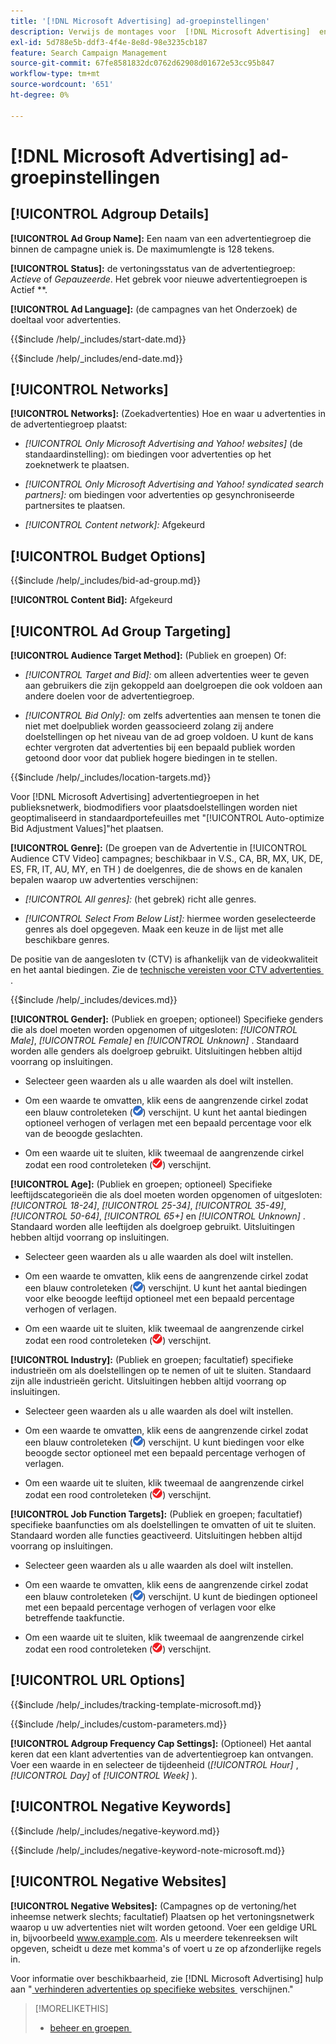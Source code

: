 ```yaml
---
title: '[!DNL Microsoft Advertising] ad-groepinstellingen'
description: Verwijs de montages voor  [!DNL Microsoft Advertising]  en groepen.
exl-id: 5d788e5b-ddf3-4f4e-8e8d-98e3235cb187
feature: Search Campaign Management
source-git-commit: 67fe8581832dc0762d62908d01672e53cc95b847
workflow-type: tm+mt
source-wordcount: '651'
ht-degree: 0%

---
```


# [!DNL Microsoft Advertising] ad-groepinstellingen

## [!UICONTROL Adgroup Details]

**[!UICONTROL Ad Group Name]:** Een naam van een advertentiegroep die binnen de campagne uniek is. De maximumlengte is 128 tekens.

**[!UICONTROL Status]:** de vertoningsstatus van de advertentiegroep: *Actieve* of *Gepauzeerde*. Het gebrek voor nieuwe advertentiegroepen is Actief **.

**[!UICONTROL Ad Language]:** (de campagnes van het Onderzoek) de doeltaal voor advertenties.

<!-- **[!UICONTROL Start Date]:** -->

{{$include /help/_includes/start-date.md}}

<!-- **[!UICONTROL End Date]:** -->

{{$include /help/_includes/end-date.md}}

## [!UICONTROL Networks]

**[!UICONTROL Networks]:** (Zoekadvertenties) Hoe en waar u advertenties in de advertentiegroep plaatst:

* *[!UICONTROL Only Microsoft Advertising and Yahoo! websites]* (de standaardinstelling): om biedingen voor advertenties op het zoeknetwerk te plaatsen.

* *[!UICONTROL Only Microsoft Advertising and Yahoo! syndicated search partners]:* om biedingen voor advertenties op gesynchroniseerde partnersites te plaatsen.

* *[!UICONTROL Content network]:* Afgekeurd

## [!UICONTROL Budget Options]

<!-- **[!UICONTROL Bid]:** -->

{{$include /help/_includes/bid-ad-group.md}}

**[!UICONTROL Content Bid]:** Afgekeurd

## [!UICONTROL Ad Group Targeting]

**[!UICONTROL Audience Target Method]:** (Publiek en groepen) Of:

* *[!UICONTROL Target and Bid]:* om alleen advertenties weer te geven aan gebruikers die zijn gekoppeld aan doelgroepen die ook voldoen aan andere doelen voor de advertentiegroep.

* *[!UICONTROL Bid Only]:* om zelfs advertenties aan mensen te tonen die niet met doelpubliek worden geassocieerd zolang zij andere doelstellingen op het niveau van de ad groep voldoen. U kunt de kans echter vergroten dat advertenties bij een bepaald publiek worden getoond door voor dat publiek hogere biedingen in te stellen.

<!-- **[!UICONTROL Location Target]:** -->

{{$include /help/_includes/location-targets.md}}

Voor [!DNL Microsoft Advertising] advertentiegroepen in het publieksnetwerk, biodmodifiers voor plaatsdoelstellingen worden niet geoptimaliseerd in standaardportefeuilles met &quot;[!UICONTROL Auto-optimize Bid Adjustment Values]&quot;het plaatsen.

**[!UICONTROL Genre]:** (De groepen van de Advertentie in [!UICONTROL Audience CTV Video] campagnes; beschikbaar in V.S., CA, BR, MX, UK, DE, ES, FR, IT, AU, MY, en TH <!-- Should that go in the campaign sub-type description instead, or is this applicable for this feature only? -->) de doelgenres, die de shows en de kanalen bepalen waarop uw advertenties verschijnen:

* *[!UICONTROL All genres]:* (het gebrek) richt alle genres.

* *[!UICONTROL Select From Below List]:* hiermee worden geselecteerde genres als doel opgegeven. Maak een keuze in de lijst met alle beschikbare genres.

De positie van de aangesloten tv (CTV) is afhankelijk van de videokwaliteit en het aantal biedingen. Zie de [&#x200B; technische vereisten voor CTV advertenties &#x200B;](https://help.ads.microsoft.com/#apex/ads/en/60102/0/#TechnicalRequirements).

<!-- **[!UICONTROL Devices]:** -->

{{$include /help/_includes/devices.md}}

**[!UICONTROL Gender]:** (Publiek en groepen; optioneel) Specifieke genders die als doel moeten worden opgenomen of uitgesloten: *[!UICONTROL Male]*, *[!UICONTROL Female]* en *[!UICONTROL Unknown]* . Standaard worden alle genders als doelgroep gebruikt. Uitsluitingen hebben altijd voorrang op insluitingen.

* Selecteer geen waarden als u alle waarden als doel wilt instellen.

* Om een waarde te omvatten, klik eens de aangrenzende cirkel zodat een blauw controleteken (![&#x200B; omvat &#x200B;](/help/search-social-commerce/assets/include.png " ")) verschijnt. U kunt het aantal biedingen optioneel verhogen of verlagen met een bepaald percentage voor elk van de beoogde geslachten.

* Om een waarde uit te sluiten, klik tweemaal de aangrenzende cirkel zodat een rood controleteken (![&#x200B; sluit &#x200B;](/help/search-social-commerce/assets/exclude.png " uit ")) verschijnt.

**[!UICONTROL Age]:** (Publiek en groepen; optioneel) Specifieke leeftijdscategorieën die als doel moeten worden opgenomen of uitgesloten: *[!UICONTROL 18-24]*, *[!UICONTROL 25-34]*, *[!UICONTROL 35-49]*, *[!UICONTROL 50-64]*, *[!UICONTROL 65+]* en *[!UICONTROL Unknown]* . Standaard worden alle leeftijden als doelgroep gebruikt. Uitsluitingen hebben altijd voorrang op insluitingen.

* Selecteer geen waarden als u alle waarden als doel wilt instellen.

* Om een waarde te omvatten, klik eens de aangrenzende cirkel zodat een blauw controleteken (![&#x200B; omvat &#x200B;](/help/search-social-commerce/assets/include.png " ")) verschijnt. U kunt het aantal biedingen voor elke beoogde leeftijd optioneel met een bepaald percentage verhogen of verlagen.

* Om een waarde uit te sluiten, klik tweemaal de aangrenzende cirkel zodat een rood controleteken (![&#x200B; sluit &#x200B;](/help/search-social-commerce/assets/exclude.png " uit ")) verschijnt.

**[!UICONTROL Industry]:** (Publiek en groepen; facultatief) specifieke industrieën om als doelstellingen op te nemen of uit te sluiten. Standaard zijn alle industrieën gericht. Uitsluitingen hebben altijd voorrang op insluitingen.

* Selecteer geen waarden als u alle waarden als doel wilt instellen.

* Om een waarde te omvatten, klik eens de aangrenzende cirkel zodat een blauw controleteken (![&#x200B; omvat &#x200B;](/help/search-social-commerce/assets/include.png " ")) verschijnt. U kunt biedingen voor elke beoogde sector optioneel met een bepaald percentage verhogen of verlagen.

* Om een waarde uit te sluiten, klik tweemaal de aangrenzende cirkel zodat een rood controleteken (![&#x200B; sluit &#x200B;](/help/search-social-commerce/assets/exclude.png " uit ")) verschijnt.

**[!UICONTROL Job Function Targets]:** (Publiek en groepen; facultatief) specifieke baanfuncties om als doelstellingen te omvatten of uit te sluiten. Standaard worden alle functies geactiveerd. Uitsluitingen hebben altijd voorrang op insluitingen.

* Selecteer geen waarden als u alle waarden als doel wilt instellen.

* Om een waarde te omvatten, klik eens de aangrenzende cirkel zodat een blauw controleteken (![&#x200B; omvat &#x200B;](/help/search-social-commerce/assets/include.png " ")) verschijnt. U kunt de biedingen optioneel met een bepaald percentage verhogen of verlagen voor elke betreffende taakfunctie.

* Om een waarde uit te sluiten, klik tweemaal de aangrenzende cirkel zodat een rood controleteken (![&#x200B; sluit &#x200B;](/help/search-social-commerce/assets/exclude.png " uit ")) verschijnt.

## [!UICONTROL URL Options]

<!-- **[!UICONTROL Tracking Template]:** -->

{{$include /help/_includes/tracking-template-microsoft.md}}

<!-- **[!UICONTROL Custom Parameters]:** -->

{{$include /help/_includes/custom-parameters.md}}

**[!UICONTROL Adgroup Frequency Cap Settings]:** (Optioneel) Het aantal keren dat een klant advertenties van de advertentiegroep kan ontvangen. Voer een waarde in en selecteer de tijdeenheid (*[!UICONTROL Hour]* , *[!UICONTROL Day]* of *[!UICONTROL Week]* ).

## [!UICONTROL Negative Keywords]

<!-- **[!UICONTROL Negative Keywords]:** -->

{{$include /help/_includes/negative-keyword.md}}

<!-- Note for **[!UICONTROL Negative Keywords]:** -->

{{$include /help/_includes/negative-keyword-note-microsoft.md}}

## [!UICONTROL Negative Websites]

**[!UICONTROL Negative Websites]:** (Campagnes op de vertoning/het inheemse netwerk slechts; facultatief) Plaatsen op het vertoningsnetwerk waarop u uw advertenties niet wilt worden getoond. Voer een geldige URL in, bijvoorbeeld www.example.com. Als u meerdere tekenreeksen wilt opgeven, scheidt u deze met komma&#39;s of voert u ze op afzonderlijke regels in.

Voor informatie over beschikbaarheid, zie [!DNL Microsoft Advertising] hulp aan &quot;[&#x200B; verhinderen advertenties op specifieke websites &#x200B;](https://help.ads.microsoft.com/#apex/bae/en/14061/0) verschijnen.&quot;

>[!MORELIKETHIS]
>
>* [&#x200B; beheer en groepen &#x200B;](/help/search-social-commerce/campaign-management/campaigns/ad-group-manage.md)

